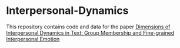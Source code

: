 # Interpersonal-Dynamics

This repository contains code and data for the paper [Dimensions of Interpersonal Dynamics in Text: Group Membership and Fine-grained Interpersonal Emotion]()

